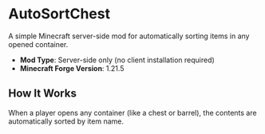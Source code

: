 # AutoSortChest

A simple Minecraft server-side mod for automatically sorting items in any opened container.

- **Mod Type**: Server-side only (no client installation required)
- **Minecraft Forge Version**: 1.21.5

## How It Works

When a player opens any container (like a chest or barrel), the contents are automatically sorted by item name.

